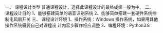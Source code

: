 一、 课程设计类型 
普通课程设计，选择此课程设计的最终成绩一般为中。 
二、 课程设计目的 
1、能够搭建简单的语音识别系统 
2、能够简单搭建一套硬件系统控制电风扇开关 
三、 课程设计环境 
1、操作系统：Windows 操作系统，如果用其他操作系统需要自己对课程设
计内容步骤作相应调整 
2、编程环境：Python3.8 
